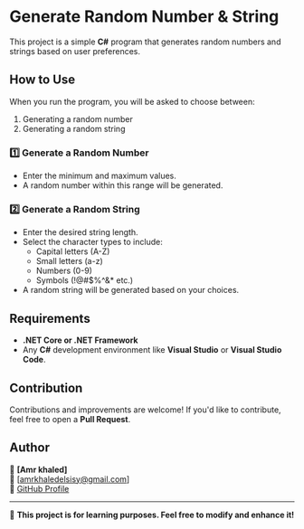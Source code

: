 # Generate Random Number & String

This project is a simple **C#** program that generates random numbers and strings based on user preferences.

## How to Use

When you run the program, you will be asked to choose between:
1. Generating a random number
2. Generating a random string

### 1️⃣ Generate a Random Number
- Enter the minimum and maximum values.
- A random number within this range will be generated.

### 2️⃣ Generate a Random String
- Enter the desired string length.
- Select the character types to include:
  - Capital letters (A-Z)
  - Small letters (a-z)
  - Numbers (0-9)
  - Symbols (!@#$%^&* etc.)
- A random string will be generated based on your choices.

## Requirements
- **.NET Core or .NET Framework**
- Any **C#** development environment like **Visual Studio** or **Visual Studio Code**.

## Contribution
Contributions and improvements are welcome! If you'd like to contribute, feel free to open a **Pull Request**.

## Author
👤 **[Amr khaled]**  
📧 [amrkhaledelsisy@gmail.com]  
🔗 [GitHub Profile](https://github.com/amrkhaled104)

---

🎯 **This project is for learning purposes. Feel free to modify and enhance it!**
